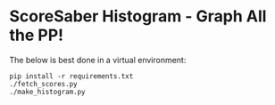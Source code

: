 # ScoreSaber Histogram - Graph All the PP!

The below is best done in a virtual environment:

```
pip install -r requirements.txt
./fetch_scores.py
./make_histogram.py
```
